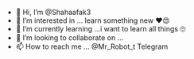 - 👋 Hi, I’m @Shahaafak3
- 👀 I’m interested in ... learn something new ❤️😍
- 🌱 I’m currently learning ...i want to learn all things 🙄
- 💞️ I’m looking to collaborate on ...
- 📫 How to reach me ... @Mr_Robot_t Telegram

<!---
Shahaafak3/Shahaafak3 is a ✨ special ✨ repository because its `README.md` (this file) appears on your GitHub profile.
You can click the Preview link to take a look at your changes.
--->
